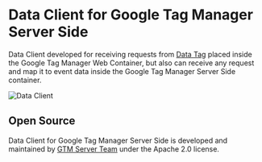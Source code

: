 # Data Client for Google Tag Manager Server Side

Data Client developed for receiving requests from [Data Tag](https://github.com/gtm-server/data-tag) placed inside the Google Tag Manager Web Container, but also can receive any request and map it to event data inside the Google Tag Manager Server Side container. 

![Data Client](https://gtm-server.com/wp-content/uploads/2021/03/data-client.png)

## Open Source

Data Client for Google Tag Manager Server Side is developed and maintained by [GTM Server Team](https://gtm-server.com/) under the Apache 2.0 license.
